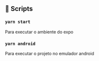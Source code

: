 ## :hammer: Scripts

### `yarn start`

Para executar o ambiente do expo

### `yarn android`

Para executar o projeto no emulador android
